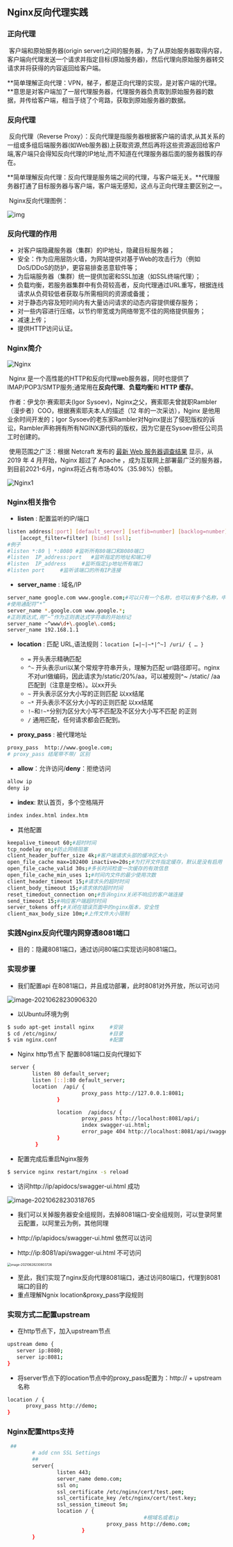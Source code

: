 ## Nginx反向代理实践

### 正向代理

​		客户端和原始服务器(origin server)之间的服务器，为了从原始服务器取得内容，客户端向代理发送一个请求并指定目标(原始服务器)，然后代理向原始服务器转交请求并将获得的内容返回给客户端。

​		**简单理解正向代理：VPN，梯子，都是正向代理的实现，是对客户端的代理。**意思是对客户端加了一层代理服务器，代理服务器负责取到原始服务器的数据，并传给客户端，相当于绕了个弯路，获取到原始服务器的数据。

### 反向代理

​		反向代理（Reverse Proxy）：反向代理是指服务器根据客户端的请求,从其关系的一组或多组后端服务器(如Web服务器)上获取资源,然后再将这些资源返回给客户端,客户端只会得知反向代理的IP地址,而不知道在代理服务器后面的服务器簇的存在。

​		**简单理解反向代理：反向代理是服务端之间的代理，与客户端无关。**代理服务器打通了目标服务器与客户端，客户端无感知，这点与正向代理主要区别之一。

​		Nginx反向代理图例：

![img](https://i0.hdslb.com/bfs/album/715ad68f5a91a11a3ec546f977e3bd8801f416a2.jpg)

### 反向代理的作用

- 对客户端隐藏服务器（集群）的IP地址，隐藏目标服务器；
- 安全：作为应用层防火墙，为网站提供对基于Web的攻击行为（例如DoS/DDoS的防护，更容易排查恶意软件等；
- 为后端服务器（集群）统一提供加密和SSL加速（如SSL终端代理）；
- 负载均衡，若服务器集群中有负荷较高者，反向代理通过URL重写，根据连线请求从负荷较低者获取与所需相同的资源或备援；
- 对于静态内容及短时间内有大量访问请求的动态内容提供缓存服务；
- 对一些内容进行压缩，以节约带宽或为网络带宽不佳的网络提供服务；
- 减速上传；
- 提供HTTP访问认证。

### Nginx简介

![Nginx](https://i0.hdslb.com/bfs/album/77552569f50ea0a22a66a3dc267dfb91ebce3259.png)

​		Nginx 是一个高性能的HTTP和反向代理web服务器，同时也提供了IMAP/POP3/SMTP服务;通常用在**反向代理**、**负载均衡**和 **HTTP 缓存**。

​		作者：伊戈尔·赛索耶夫(Igor Sysoev)，Nginx之父，赛索耶夫曾就职Rambler（漫步者）COO，根据赛索耶夫本人的描述（12 年的一次采访），Nginx 是他用业余时间开发的；Igor Sysoev的老东家Rambler对Nginx提出了侵犯版权的诉讼，Rambler声称拥有所有NGINX源代码的版权，因为它是在Sysoev担任公司员工时创建的。

​		使用范围之广泛：根据 Netcraft 发布的 [最新 Web 服务器调查结果](https://news.netcraft.com/archives/2021/06/29/june-2021-web-server-survey.html) 显示，从 2019 年 4 月开始，Nginx 超过了 Apache ，成为互联网上部署最广泛的服务器，到目前2021-6月，nginx将近占有市场40%（35.98%）份额。

![Nginx1](https://i0.hdslb.com/bfs/album/b05e9c027e7c124f14c6ae76ddf2765328c1bb38.png)

### Nginx相关指令

- **listen** : 配置监听的IP/端口

```bash
listen address[:port] [default_server] [setfib=number] [backlog=number] [rcvbuf=size] [sndbuf=size] [deferred]
    [accept_filter=filter] [bind] [ssl];
#例子
#listen *:80 | *:8080 #监听所有80端口和8080端口
#listen  IP_address:port   #监听指定的地址和端口号
#listen  IP_address     #监听指定ip地址所有端口
#listen port     #监听该端口的所有IP连接
```

- **server_name**  : 域名/IP

```bash
server_name google.com www.google.com;#可以只有一个名称，也可以有多个名称，中间用空格隔开
#使用通配符“*”
server_name *.google.com www.google.*;
#正则表达式,用“~”作为正则表达式字符串的开始标记
server_name ~^www\d+\.google\.com$;
server_name 192.168.1.1
```

- **location** : 匹配 URL,语法规则：`location [=|~|~*|^~] /uri/ { … }`
  - `=` 开头表示精确匹配
  - `^~` 开头表示uri以某个常规字符串开头，理解为匹配 url路径即可。nginx不对url做编码，因此请求为/static/20%/aa，可以被规则^~ /static/ /aa匹配到（注意是空格）。以xx开头
  - `~` 开头表示区分大小写的正则匹配           以xx结尾
  - `~*` 开头表示不区分大小写的正则匹配        以xx结尾
  - `!~`和`!~*`分别为区分大小写不匹配及不区分大小写不匹配 的正则
  - `/` 通用匹配，任何请求都会匹配到。

- **proxy_pass** : 被代理地址

```bash
proxy_pass  http://www.google.com;
# proxy_pass 结尾带不带/ 区别
```

- **allow**：允许访问/**deny**：拒绝访问

```bash
allow ip
deny ip
```

- **index**: 默认首页，多个空格隔开

```bash
index index.html index.htm
```

- 其他配置

```bash
keepalive_timeout 60;#超时时间
tcp_nodelay on;#防止网络阻塞
client_header_buffer_size 4k;#客户端请求头部的缓冲区大小
open_file_cache max=102400 inactive=20s;#为打开文件指定缓存，默认是没有启用
open_file_cache_valid 30s;#多长时间检查一次缓存的有效信息
open_file_cache_min_uses 1;#时间内文件的最少使用次数
client_header_timeout 15;#请求头的超时时间
client_body_timeout 15;#请求体的超时时间
reset_timedout_connection on;#告诉nginx关闭不响应的客户端连接
send_timeout 15;#响应客户端超时时间
server_tokens off;#关闭在错误页面中的nginx版本，安全性
client_max_body_size 10m;#上传文件大小限制
```

### 实践Nginx反向代理内网穿透8081端口

- 目的：隐藏8081端口，通过访问80端口实现访问8081端口。

### 实现步骤

- 我们配置api 在8081端口，并且成功部署，此时8081对外开放，所以可访问

![image-20210628230906320](https://i0.hdslb.com/bfs/album/884b514f0857166f56c398b6be64627e29e26966.png)

- 以Ubuntu环境为例

```bash
$ sudo apt-get install nginx     #安装
$ cd /etc/nginx/                 #目录
$ vim nginx.conf                 #配置
```

- Nginx http节点下 配置8081端口反向代理如下

```bash
 server {
        listen 80 default_server;
        listen [::]:80 default_server;
        location  /api/ {
                        proxy_pass http://127.0.0.1:8081;
                }

                location  /apidocs/ {  
                        proxy_pass http://localhost:8081/api/;
                        index swagger-ui.html;
                        error_page 404 http://localhost:8081/api/swagger-ui.html;
                }
         }
```

- 配置完成后重启Nginx服务

```bash
$ service nginx restart/nginx -s reload
```

- 访问http://ip/apidocs/swagger-ui.html 成功

![image-20210628230318765](https://i0.hdslb.com/bfs/album/f9f1bd30f3b47c90e281166998e966799cd04f39.png)

- 我们可以关掉服务器安全组规则，去掉8081端口-安全组规则，可以登录阿里云配置，以阿里云为例，其他同理

- http://ip/apidocs/swagger-ui.html 依然可以访问

- http://ip:8081/api/swagger-ui.html 不可访问

<img src="https://i0.hdslb.com/bfs/album/925760f9eebe5f8357f293191592edfe8e55b920.png" alt="image-20210628230803726" style="zoom:50%;" />

- 至此，我们实现了nginx反向代理8081端口，通过访问80端口，代理到8081端口的目的
- 重点理解Ngnix location&proxy_pass字段规则

### 实现方式二配置upstream

- 在http节点下，加入upstream节点

```bash
upstream demo { 
   server ip:8080; 
   server ip:8081; 
}
```

- 将server节点下的location节点中的proxy_pass配置为：http:// + upstream名称

```bash
location / { 
      proxy_pass http://demo; 
}
```

### Nginx配置https支持

```bash
 ##
        # add cnn SSL Settings
        ##
        server{
                listen 443;
                server_name demo.com;
                ssl on;
                ssl_certificate /etc/nginx/cert/test.pem;
                ssl_certificate_key /etc/nginx/cert/test.key;
                ssl_session_timeout 5m;
                location / {
                							#根域名或者ip
                                proxy_pass http://demo.com;
                        }
        }
```





